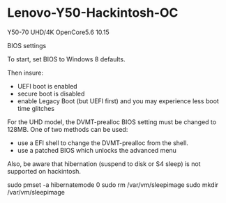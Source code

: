 # Lenovo-Y50-Hackintosh-OC
Y50-70 UHD/4K OpenCore5.6 10.15

BIOS settings

To start, set BIOS to Windows 8 defaults.

Then insure:
- UEFI boot is enabled
- secure boot is disabled
- enable Legacy Boot (but UEFI first) and you may experience less boot time glitches

For the UHD model, the DVMT-prealloc BIOS setting must be changed to 128MB. One of two methods can be used:
- use a EFI shell to change the DVMT-prealloc from the shell.
- use a patched BIOS which unlocks the advanced menu

Also, be aware that hibernation (suspend to disk or S4 sleep) is not supported on hackintosh.

sudo pmset -a hibernatemode 0
sudo rm /var/vm/sleepimage
sudo mkdir /var/vm/sleepimage

